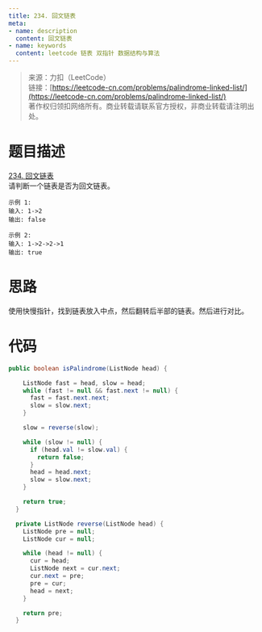 ```yaml
---
title: 234. 回文链表
meta:
- name: description 
  content: 回文链表
- name: keywords
  content: leetcode 链表 双指针 数据结构与算法
---
```


> 来源：力扣（LeetCode）  
链接：[https://leetcode-cn.com/problems/palindrome-linked-list/](https://leetcode-cn.com/problems/palindrome-linked-list/)  
著作权归领扣网络所有。商业转载请联系官方授权，非商业转载请注明出处。

# 题目描述
[234. 回文链表](https://leetcode-cn.com/problems/palindrome-linked-list/)  
请判断一个链表是否为回文链表。
```
示例 1:
输入: 1->2
输出: false

示例 2:
输入: 1->2->2->1
输出: true
```

# 思路
使用快慢指针，找到链表放入中点，然后翻转后半部的链表。然后进行对比。

# 代码
```java
public boolean isPalindrome(ListNode head) {

    ListNode fast = head, slow = head;
    while (fast != null && fast.next != null) {
      fast = fast.next.next;
      slow = slow.next;
    }

    slow = reverse(slow);

    while (slow != null) {
      if (head.val != slow.val) {
        return false;
      }
      head = head.next;
      slow = slow.next;
    }

    return true;
  }

  private ListNode reverse(ListNode head) {
    ListNode pre = null;
    ListNode cur = null;

    while (head != null) {
      cur = head;
      ListNode next = cur.next;
      cur.next = pre;
      pre = cur;
      head = next;
    }

    return pre;
  }
```

